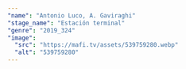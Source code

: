 ```yaml
---
"name": "Antonio Luco, A. Gaviraghi"
"stage_name": "Estación terminal"
"genre": "2019_324"
"image":
  "src": "https://mafi.tv/assets/539759280.webp"
  "alt": "539759280"
---
```

